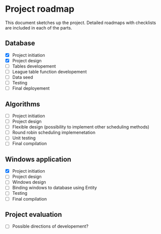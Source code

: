 ﻿# Project roadmap
This document sketches up the project. Detailed roadmaps with checklists
 are included in each of the parts.

## Database

+ [x] Project initiation
+ [x] Project design
+ [ ] Tables developement
+ [ ] League table function developement
+ [ ] Data seed
+ [ ] Testing
+ [ ] Final deployement

## Algorithms

+ [ ] Project initiation
+ [ ] Project design
+ [ ] Flexible design (possibility to implement other scheduling methods)
+ [ ] Round robin scheduling implemenetation
+ [ ] Unit testing
+ [ ] Final compilation

## Windows application

+ [x] Project initiation
+ [ ] Project design
+ [ ] Windows design
+ [ ] Binding windows to database using Entity
+ [ ] Testing
+ [ ] Final compilation

## Project evaluation

+ [ ] Possible directions of developement?